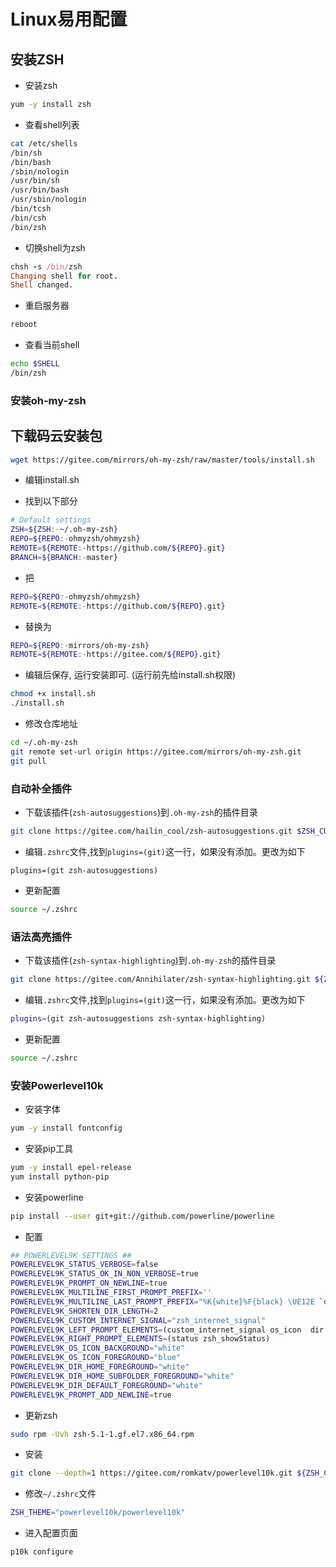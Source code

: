 # Linux易用配置

## 安装ZSH

- 安装zsh

```bash
yum -y install zsh
```

- 查看shell列表

```bash
cat /etc/shells 
/bin/sh
/bin/bash
/sbin/nologin
/usr/bin/sh
/usr/bin/bash
/usr/sbin/nologin
/bin/tcsh
/bin/csh
/bin/zsh
```

- 切换shell为zsh

```ruby
chsh -s /bin/zsh
Changing shell for root.
Shell changed.
```

- 重启服务器

```bash
reboot
```

- 查看当前shell

```bash
echo $SHELL 
/bin/zsh
```

### 安装oh-my-zsh

## 下载码云安装包

```sh
wget https://gitee.com/mirrors/oh-my-zsh/raw/master/tools/install.sh
```

- 编辑install.sh

- 找到以下部分

```sh
# Default settings
ZSH=${ZSH:-~/.oh-my-zsh}
REPO=${REPO:-ohmyzsh/ohmyzsh}
REMOTE=${REMOTE:-https://github.com/${REPO}.git}
BRANCH=${BRANCH:-master}
```

- 把

```sh
REPO=${REPO:-ohmyzsh/ohmyzsh}
REMOTE=${REMOTE:-https://github.com/${REPO}.git}
```

- 替换为

```sh
REPO=${REPO:-mirrors/oh-my-zsh}
REMOTE=${REMOTE:-https://gitee.com/${REPO}.git}
```

- 编辑后保存, 运行安装即可. (运行前先给install.sh权限)

```bash
chmod +x install.sh
./install.sh
```

- 修改仓库地址

```bash
cd ~/.oh-my-zsh
git remote set-url origin https://gitee.com/mirrors/oh-my-zsh.git
git pull
```

### 自动补全插件

- 下载该插件(`zsh-autosuggestions`)到`.oh-my-zsh`的插件目录

```bash
git clone https://gitee.com/hailin_cool/zsh-autosuggestions.git $ZSH_CUSTOM/plugins/zsh-autosuggestions
```

- 编辑`.zshrc`文件,找到`plugins=(git)`这一行，如果没有添加。更改为如下

```undefined
plugins=(git zsh-autosuggestions)
```

- 更新配置

```bash
source ~/.zshrc   
```

### 语法高亮插件

- 下载该插件(`zsh-syntax-highlighting`)到`.oh-my-zsh`的插件目录

```bash
git clone https://gitee.com/Annihilater/zsh-syntax-highlighting.git ${ZSH_CUSTOM:-~/.oh-my-zsh/custom}/plugins/zsh-syntax-highlighting
```

- 编辑`.zshrc`文件,找到`plugins=(git)`这一行，如果没有添加。更改为如下

```bash
plugins=(git zsh-autosuggestions zsh-syntax-highlighting)
```

- 更新配置

```bash
source ~/.zshrc   
```

### 安装Powerlevel10k 

- 安装字体

```bash
yum -y install fontconfig 
```

- 安装pip工具

```bash
yum -y install epel-release
yum install python-pip
```

- 安装powerline

```bash
pip install --user git+git://github.com/powerline/powerline
```

- 配置

```bash
## POWERLEVEL9K SETTINGS ##
POWERLEVEL9K_STATUS_VERBOSE=false
POWERLEVEL9K_STATUS_OK_IN_NON_VERBOSE=true
POWERLEVEL9K_PROMPT_ON_NEWLINE=true
POWERLEVEL9K_MULTILINE_FIRST_PROMPT_PREFIX=''
POWERLEVEL9K_MULTILINE_LAST_PROMPT_PREFIX="%K{white}%F{black} \UE12E `date +%T` %f%k%F{white}%f "
POWERLEVEL9K_SHORTEN_DIR_LENGTH=2
POWERLEVEL9K_CUSTOM_INTERNET_SIGNAL="zsh_internet_signal"
POWERLEVEL9K_LEFT_PROMPT_ELEMENTS=(custom_internet_signal os_icon  dir vcs)
POWERLEVEL9K_RIGHT_PROMPT_ELEMENTS=(status zsh_showStatus)
POWERLEVEL9K_OS_ICON_BACKGROUND="white"
POWERLEVEL9K_OS_ICON_FOREGROUND="blue"
POWERLEVEL9K_DIR_HOME_FOREGROUND="white"
POWERLEVEL9K_DIR_HOME_SUBFOLDER_FOREGROUND="white"
POWERLEVEL9K_DIR_DEFAULT_FOREGROUND="white"
POWERLEVEL9K_PROMPT_ADD_NEWLINE=true
```

- 更新zsh

```bash
sudo rpm -Uvh zsh-5.1-1.gf.el7.x86_64.rpm
```

- 安装

```bash
git clone --depth=1 https://gitee.com/romkatv/powerlevel10k.git ${ZSH_CUSTOM:-$HOME/.oh-my-zsh/custom}/themes/powerlevel10k
```

- 修改`~/.zshrc`文件

```bash
ZSH_THEME="powerlevel10k/powerlevel10k"
```

- 进入配置页面

```bash
p10k configure
```

